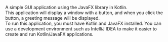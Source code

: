 A simple GUI application using the JavaFX library in Kotlin.  
This application will display a window with a button, and when you click the button, a greeting message will be displayed.  
To run this application, you must have Kotlin and JavaFX installed. You can use a development environment 
such as IntelliJ IDEA to make it easier to create and run Kotlin/JavaFX applications.
